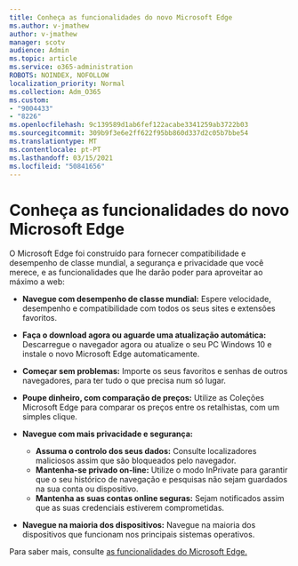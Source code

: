```yaml
---
title: Conheça as funcionalidades do novo Microsoft Edge
ms.author: v-jmathew
author: v-jmathew
manager: scotv
audience: Admin
ms.topic: article
ms.service: o365-administration
ROBOTS: NOINDEX, NOFOLLOW
localization_priority: Normal
ms.collection: Adm_O365
ms.custom:
- "9004433"
- "8226"
ms.openlocfilehash: 9c139589d1ab6fef122acabe3341259ab3722b03
ms.sourcegitcommit: 309b9f3e6e2ff622f95bb860d337d2c05b7bbe54
ms.translationtype: MT
ms.contentlocale: pt-PT
ms.lasthandoff: 03/15/2021
ms.locfileid: "50841656"
---
```

# <a name="learn-about-the-features-of-the-new-microsoft-edge"></a>Conheça as funcionalidades do novo Microsoft Edge

O Microsoft Edge foi construído para fornecer compatibilidade e desempenho de classe mundial, a segurança e privacidade que você merece, e as funcionalidades que lhe darão poder para aproveitar ao máximo a web:

- **Navegue com desempenho de classe mundial:** Espere velocidade, desempenho e compatibilidade com todos os seus sites e extensões favoritos.
- **Faça o download agora ou aguarde uma atualização automática:** Descarregue o navegador agora ou atualize o seu PC Windows 10 e instale o novo Microsoft Edge automaticamente.
- **Começar sem problemas:** Importe os seus favoritos e senhas de outros navegadores, para ter tudo o que precisa num só lugar.
- **Poupe dinheiro, com comparação de preços:** Utilize as Coleções Microsoft Edge para comparar os preços entre os retalhistas, com um simples clique.
- **Navegue com mais privacidade e segurança:**
  - **Assuma o controlo dos seus dados:** Consulte localizadores maliciosos assim que são bloqueados pelo navegador.
  - **Mantenha-se privado on-line:** Utilize o modo InPrivate para garantir que o seu histórico de navegação e pesquisas não sejam guardados na sua conta ou dispositivo.
  - **Mantenha as suas contas online seguras:** Sejam notificados assim que as suas credenciais estiverem comprometidas.

- **Navegue na maioria dos dispositivos:** Navegue na maioria dos dispositivos que funcionam nos principais sistemas operativos.

Para saber mais, consulte [as funcionalidades do Microsoft Edge.](https://go.microsoft.com/fwlink/?linkid=2146817)
